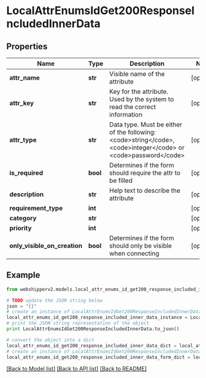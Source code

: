 # LocalAttrEnumsIdGet200ResponseIncludedInnerData


## Properties
Name | Type | Description | Notes
------------ | ------------- | ------------- | -------------
**attr_name** | **str** | Visible name of the attribute | [optional] 
**attr_key** | **str** | Key for the attribute. Used by the system to read the correct information | [optional] 
**attr_type** | **str** | Data type. Must be either of the following: &lt;code&gt;string&lt;/code&gt;, &lt;code&gt;integer&lt;/code&gt; or &lt;code&gt;password&lt;/code&gt; | [optional] 
**is_required** | **bool** | Determines if the form should require the attr to be filled | [optional] 
**description** | **str** | Help text to describe the attribute | [optional] 
**requirement_type** | **int** |  | [optional] 
**category** | **str** |  | [optional] 
**priority** | **int** |  | [optional] 
**only_visible_on_creation** | **bool** | Determines if the form should only be visible when connecting | [optional] 

## Example

```python
from webshipperv2.models.local_attr_enums_id_get200_response_included_inner_data import LocalAttrEnumsIdGet200ResponseIncludedInnerData

# TODO update the JSON string below
json = "{}"
# create an instance of LocalAttrEnumsIdGet200ResponseIncludedInnerData from a JSON string
local_attr_enums_id_get200_response_included_inner_data_instance = LocalAttrEnumsIdGet200ResponseIncludedInnerData.from_json(json)
# print the JSON string representation of the object
print LocalAttrEnumsIdGet200ResponseIncludedInnerData.to_json()

# convert the object into a dict
local_attr_enums_id_get200_response_included_inner_data_dict = local_attr_enums_id_get200_response_included_inner_data_instance.to_dict()
# create an instance of LocalAttrEnumsIdGet200ResponseIncludedInnerData from a dict
local_attr_enums_id_get200_response_included_inner_data_form_dict = local_attr_enums_id_get200_response_included_inner_data.from_dict(local_attr_enums_id_get200_response_included_inner_data_dict)
```
[[Back to Model list]](../README.md#documentation-for-models) [[Back to API list]](../README.md#documentation-for-api-endpoints) [[Back to README]](../README.md)


